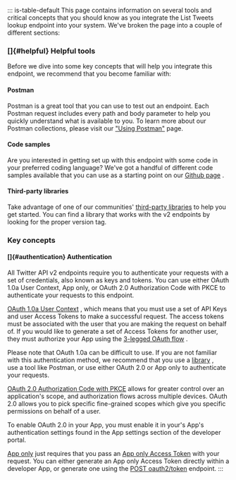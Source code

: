 ::: is-table-default
This page contains information on several tools and critical concepts
that you should know as you integrate the List Tweets lookup endpoint
into your system. We've broken the page into a couple of different
sections:

### []{#helpful} Helpful tools

Before we dive into some key concepts that will help you integrate this
endpoint, we recommend that you become familiar with:

#### Postman

Postman is a great tool that you can use to test out an endpoint. Each
Postman request includes every path and body parameter to help you
quickly understand what is available to you. To learn more about our
Postman collections, please visit our [\"Using
Postman\"](/en/docs/tools-and-libraries/using-postman) page.

#### Code samples

Are you interested in getting set up with this endpoint with some code
in your preferred coding language? We've got a handful of different code
samples available that you can use as a starting point on our [Github
page](https://github.com/twitterdev/Twitter-API-v2-sample-code) .

#### Third-party libraries

Take advantage of one of our communities' [third-party
libraries](/en/docs/twitter-api/tools-and-libraries) to help you get
started. You can find a library that works with the v2 endpoints by
looking for the proper version tag.

### Key concepts

#### []{#authentication} Authentication

All Twitter API v2 endpoints require you to authenticate your requests
with a set of credentials, also known as keys and tokens. You can use
either OAuth 1.0a User Context, App only, or OAuth 2.0 Authorization
Code with PKCE to authenticate your requests to this endpoint.

[OAuth 1.0a User
Context](https://developer.twitter.com/en/docs/authentication/oauth-1-0a)
, which means that you must use a set of API Keys and user Access Tokens
to make a successful request. The access tokens must be associated with
the user that you are making the request on behalf of. If you would like
to generate a set of Access Tokens for another user, they must authorize
your App using the [3-legged OAuth
flow](https://developer.twitter.com/en/docs/authentication/oauth-1-0a/obtaining-user-access-tokens)
.

Please note that OAuth 1.0a can be difficult to use. If you are not
familiar with this authentication method, we recommend that you use a
[library](/content/en/docs/twitter-api/tools-and-libraries) , use a tool
like Postman, or use either OAuth 2.0 or App only to authenticate your
requests.

[OAuth 2.0 Authorization Code with
PKCE](https://developer.twitter.com/en/docs/authentication/oauth-2-0/authorization-code)
allows for greater control over an application's scope, and
authorization flows across multiple devices. OAuth 2.0 allows you to
pick specific fine-grained scopes which give you specific permissions on
behalf of a user.

To enable OAuth 2.0 in your App, you must enable it in your's App's
authentication settings found in the App settings section of the
developer portal.

[App
only](https://developer.twitter.com/en/docs/authentication/oauth-2-0)
just requires that you pass an [App only Access
Token](https://developer.twitter.com/en/docs/authentication/oauth-2-0/bearer-tokens)
with your request. You can either generate an App only Access Token
directly within a developer App, or generate one using the [POST
oauth2/token](https://developer.twitter.com/en/docs/authentication/api-reference/token)
endpoint.
:::
